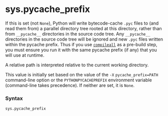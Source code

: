 # sys.pycache_prefix

If this is set (not `None`), Python will write bytecode-cache `.pyc` files to (and read them from) a parallel directory tree rooted at this directory, rather than from `__pycache__` directories in the source code tree. Any `__pycache__` directories in the source code tree will be ignored and new `.pyc` files written within the pycache prefix. Thus if you use [`compileall`](/modules/compileall/) as a pre-build step, you must ensure you run it with the same pycache prefix (if any) that you will use at runtime.

A relative path is interpreted relative to the current working directory.

This value is initially set based on the value of the `-X` `pycache_prefix=PATH` command-line option or the `PYTHONPYCACHEPREFIX` environment variable (command-line takes precedence). If neither are set, it is `None`.

### Syntax

```python
sys.pycache_prefix
```